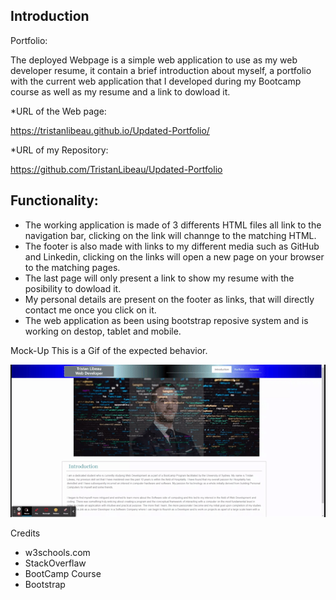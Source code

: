 ## Introduction

Portfolio:

The deployed Webpage is a simple web application to use as my web developer resume, it contain a brief introduction about myself, a portfolio with the current web application that I developed during my Bootcamp course as well as my resume and a link to dowload it.

*URL of the Web page:

https://tristanlibeau.github.io/Updated-Portfolio/

*URL of my Repository:

https://github.com/TristanLibeau/Updated-Portfolio

## Functionality:

* The working application is made of 3 differents HTML files all link to the navigation bar, clicking on the link will channge to the matching HTML. 
* The footer is also made with links to my different media such as GitHub and Linkedin, clicking on the links will open a new page on your browser to the matching pages.
* The last page will only present a link to show my resume with the posibility to dowload it.
* My personal details are present on the footer as links, that will directly contact me once you click on it.
* The web application as been using bootstrap reposive system and is working on destop, tablet and mobile.

Mock-Up This is a Gif of the expected behavior.

![mock-up](./assets/img/Portfolio.gif)

Credits
* w3schools.com 
* StackOverflaw 
* BootCamp Course
* Bootstrap